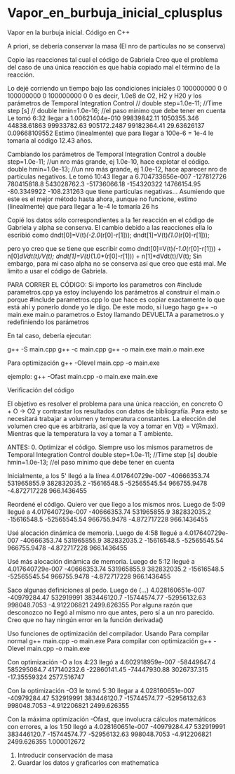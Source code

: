 # Vapor_en_burbuja_inicial_cplusplus
Vapor en la burbuja inicial. Código en C++


A priori, se debería conservar la masa (El nro de partículas no se conserva)

Copio las reacciones tal cual el código de Gabriela
Creo que el problema del caso de una única reacción es que había copiado mal el término de la reacción.

Lo dejé corriendo un tiempo bajo las condiciones iniciales
0       100000000       0       0       100000000       0       100000000       0       0
es decir, 1.0e8 de O2, H2 y H20 y los parámetros de Temporal Integration Control
// double step=1.0e-11; //Time step [s]
// double hmin=1.0e-16; //el paso minimo que debe tener en cuenta
Le tomó 6:32 llegar a 
1.00621404e-010 99839842.11     1050355.346     44838.61863     99933782.63     905172.2487     99182364.41     29.63626137     0.09668109552
Estimo (linealmente) que para llegar a 100e-6 = 1e-4 le tomaría al código 12.43 años.

Cambiando los parámetros de Temporal Integration Control a
double step=1.0e-11; //un nro más grande, ej 1.0e-10, hace explotar el código.
double hmin=1.0e-13; //un nro más grande, ej 1.0e-12, hace aparecer nro de partículas negativos.
Le tomó 10:43 llegar a
6.704733656e-007        -127812726      780415818.8     543028762.3     -51736066.18    -154320322      14766154.95     -80.3349922     -108.231263
que tiene partículas negativas... Asumiendo que este es el mejor método hasta ahora, aunque no funcione, estimo (linealmente) que para llegar a 1e-4 le tomaría 26 hs






Copié los datos sólo correspondientes a la 1er reacción en el código de Gabriela y alpha se conserva. El cambio debido a las reacciones ella lo escribió como
dndt[0]=V(t)*(-2.0*(r[0]-r[1]));
dndt[1]=V(t)*(1.0*(r[0]-r[1]));

pero yo creo que se tiene que escribir como
dndt[0]=V(t)*(-1.0*(r[0]-r[1])) + n[0]*dVdt(t)/V(t);
dndt[1]=V(t)*(1.0*(r[0]-r[1])) + n[1]*dVdt(t)/V(t);
Sin embargo, para mi caso alpha no se conserva así que creo que está mal. Me limito a usar el código de Gabriela.





PARA CORRER EL CÓDIGO:
Si importo los parametros con
#include parametros.cpp
ya estoy incluyendo los parámetros al construir el main.o porque #include parametros.cpp lo que hace es copiar exactamente lo que está ahí y ponerlo donde yo le digo. De este modo, si luego hago
g++ -o main.exe main.o parametros.o
Estoy llamando DEVUELTA a parametros.o y redefiniendo los parámetros

En tal caso, debería ejecutar:

g++ -S main.cpp
g++ -c main.cpp
g++ -o main.exe main.o
main.exe

Para optimización
g++ -Olevel main.cpp -o main.exe

ejemplo:
g++ -Ofast main.cpp -o main.exe
main.exe



Verificación del código

El objetivo es resolver el problema para una única reacción, en concreto
O + O -> O2
y contrastar los resultados con datos de bibliografía. Para esto se necesitará trabajar a volumen y temperatura constantes. La elección del volumen creo que es arbitraria, así que la voy a tomar en V(t) = V(Rmax). Mientras que la temperatura la voy a tomar a T ambiente.



ANTES:
0. Optimizar el código.
Siempre uso los mismos parametros de Temporal Integration Control
double step=1.0e-11; //Time step [s]
double hmin=1.0e-13; //el paso minimo que debe tener en cuenta

Inicialmente, a los 5' llegó a la línea
4.017640729e-007        -40666353.74    531965855.9     382832035.2     -15616548.5     -52565545.54    966755.9478     -4.872717228    966.1436455

Reordené el código. Quiero ver que llego a los mismos nros. Luego de 5:09 llegué a
4.017640729e-007        -40666353.74    531965855.9     382832035.2     -15616548.5     -52565545.54    966755.9478     -4.872717228    966.1436455

Usé alocación dinámica de memoria. Luego de 4:58 llegué a
4.017640729e-007        -40666353.74    531965855.9     382832035.2     -15616548.5     -52565545.54    966755.9478     -4.872717228    966.1436455

Usé más alocación dinámica de memoria. Luego de 5:12 llegué a
4.017640729e-007        -40666353.74    531965855.9     382832035.2     -15616548.5     -52565545.54    966755.9478     -4.872717228    966.1436455

Saco algunas definiciones al pedo. Luego de (...)
4.028160651e-007        -40979284.47    532919991       383446120.7     -15744574.77    -52956132.63    998048.7053     -4.912206821    2499.626355
Por alguna razón que desconozco no llegó al mismo nro que antes, pero sí a un nro parecido. Creo que no hay ningún error en la función derivada()

Uso funciones de optimización del compilador. Usando
Para compilar normal
g++ main.cpp -o main.exe
Para compilar con optimización
g++ -Olevel main.cpp -o main.exe

Con optimización -O a los 4:23 llegó a
4.602918959e-007        -58449647.4     585295084.7     417140232.6     -22860141.45    -74447930.88    3026737.315     -17.35559324    2577.516747

Con la optimización -O3 le tomó 5:30 llegar a
4.028160651e-007        -40979284.47    532919991       383446120.7     -15744574.77    -52956132.63    998048.7053     -4.912206821    2499.626355


Con la máxima optimización -Ofast, que involucra cálculos matemáticos con errores, a los 1:50 llegó a
4.028160651e-007        -40979284.47    532919991       383446120.7     -15744574.77    -52956132.63    998048.7053     -4.912206821    2499.626355     1.000012672






1. Introducir conservación de masa
2. Guardar los datos y graficarlos con mathematica